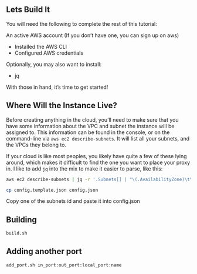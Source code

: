 ## Lets Build It

You will need the following to complete the rest of this tutorial:

An active AWS account (If you don’t have one, you can sign up on aws)

- Installed the AWS CLI
- Configured AWS credentials

Optionally, you may also want to install:

- jq

With those in hand, it’s time to get started!

## Where Will the Instance Live?

Before creating anything in the cloud, you’ll need to make sure that you have some information about the VPC and subnet the instance will be assigned to. This information can be found in the console, or on the command-line via `aws ec2 describe-subnets`. It will list all your subnets, and the VPCs they belong to.

If your cloud is like most peoples, you likely have quite a few of these lying around, which makes it difficult to find the one you want to place your proxy in. I like to add `jq` into the mix to make it easier to parse, like this:

```bash
aws ec2 describe-subnets | jq -r '.Subnets[] | "\(.AvailabilityZone)\t\(.CidrBlock)\t\(.SubnetId)\t\(.VpcId)"' | sort
```

```bash
cp config.template.json config.json
```

Copy one of the subnets id and paste it into config.json

## Building

```bash
build.sh
```

## Adding another port

```bash
add_port.sh in_port:out_port:local_port:name
```
